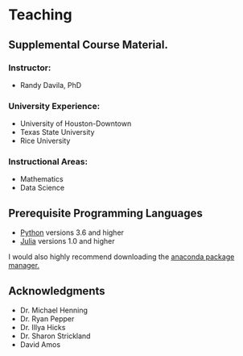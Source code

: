 # Teaching
## Supplemental Course Material. 

### Instructor: 
* Randy Davila, PhD

### University Experience: 
* University of Houston-Downtown
* Texas State University
* Rice University 

### Instructional Areas: 
* Mathematics
* Data Science 

## Prerequisite Programming Languages 
- [Python](https://www.python.org/) versions 3.6 and higher 
- [Julia](https://julialang.org/) versions 1.0 and higher

I would also highly recommend downloading the [anaconda package manager.](https://www.anaconda.com/download/#linux)



## Acknowledgments

* Dr. Michael Henning
* Dr. Ryan Pepper
* Dr. Illya Hicks
* Dr. Sharon Strickland
* David Amos
